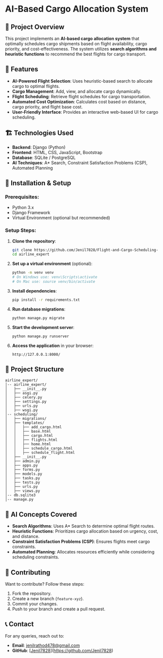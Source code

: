 # AI-Based Cargo Allocation System

## 📌 Project Overview
This project implements an **AI-based cargo allocation system** that optimally schedules cargo shipments based on flight availability, cargo priority, and cost-effectiveness. The system utilizes **search algorithms and heuristic functions** to recommend the best flights for cargo transport.

## 🚀 Features
- **AI-Powered Flight Selection**: Uses heuristic-based search to allocate cargo to optimal flights.
- **Cargo Management**: Add, view, and allocate cargo dynamically.
- **Flight Scheduling**: Retrieve flight schedules for cargo transportation.
- **Automated Cost Optimization**: Calculates cost based on distance, cargo priority, and flight base cost.
- **User-Friendly Interface**: Provides an interactive web-based UI for cargo scheduling.

## 🏗️ Technologies Used
- **Backend**: Django (Python)
- **Frontend**: HTML, CSS, JavaScript, Bootstrap
- **Database**: SQLite / PostgreSQL
- **AI Techniques**: A* Search, Constraint Satisfaction Problems (CSP), Automated Planning

## 🔧 Installation & Setup
### Prerequisites:
- Python 3.x
- Django Framework
- Virtual Environment (optional but recommended)

### Setup Steps:
1. **Clone the repository**:
   ```sh
   git clone https://github.com/Jenil7828/Flight-and-Cargo-Scheduling-using-Basic-A.I.-concepts.git
   cd airline_expert
   ```
2. **Set up a virtual environment** (optional):
   ```sh
   python -m venv venv
   # On Windows use: venv\Scripts\activate
   # On Mac use: source venv/bin/activate 
   ```
3. **Install dependencies**:
   ```sh
   pip install -r requirements.txt
   ```
4. **Run database migrations**:
   ```sh
   python manage.py migrate
   ```
5. **Start the development server**:
   ```sh
   python manage.py runserver
   ```
6. **Access the application** in your browser:
   ```
   http://127.0.0.1:8000/
   ```

## 📂 Project Structure
```
airline_expert/
│-- airline_expert/
│   ├── __init__.py
│   ├── asgi.py
│   ├── celery.py
│   ├── settings.py
│   ├── urls.py
│   ├── wsgi.py
│-- scheduling/
│   ├── migrations/
│   ├── templates/
│   │   ├── add_cargo.html
│   │   ├── base.html
│   │   ├── cargo.html
│   │   ├── flights.html
│   │   ├── home.html
│   │   ├── schedule_cargo.html
│   │   ├── schedule_flight.html
│   ├── __init__.py
│   ├── admin.py
│   ├── apps.py
│   ├── forms.py
│   ├── models.py
│   ├── tasks.py
│   ├── tests.py
│   ├── urls.py
│   ├── views.py
│-- db.sqlite3
│-- manage.py
```

## 🔬 AI Concepts Covered
- **Search Algorithms**: Uses A* Search to determine optimal flight routes.
- **Heuristic Functions**: Prioritizes cargo allocation based on urgency, cost, and distance.
- **Constraint Satisfaction Problems (CSP)**: Ensures flights meet cargo constraints.
- **Automated Planning**: Allocates resources efficiently while considering scheduling constraints.

## 🤝 Contributing
Want to contribute? Follow these steps:
1. Fork the repository.
2. Create a new branch (`feature-xyz`).
3. Commit your changes.
4. Push to your branch and create a pull request.

## 📞 Contact
For any queries, reach out to:
- **Email**: jenilrathod478@gmail.com
- **GitHub**: [[Jenil7828](https://github.com/your-profile)](https://github.com/Jenil7828)

